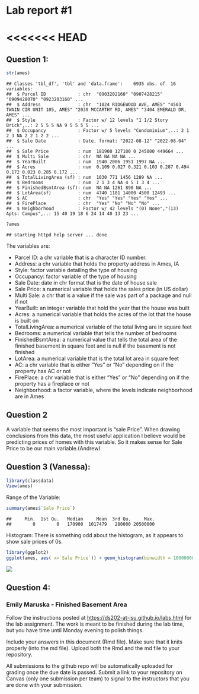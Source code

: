 
<!-- README.md is generated from README.Rmd. Please edit the README.Rmd file -->

# Lab report \#1

# \<\<\<\<\<\<\< HEAD

## Question 1:

``` r
str(ames)
```

    ## Classes 'tbl_df', 'tbl' and 'data.frame':    6935 obs. of  16 variables:
    ##  $ Parcel ID            : chr  "0903202160" "0907428215" "0909428070" "0923203160" ...
    ##  $ Address              : chr  "1024 RIDGEWOOD AVE, AMES" "4503 TWAIN CIR UNIT 105, AMES" "2030 MCCARTHY RD, AMES" "3404 EMERALD DR, AMES" ...
    ##  $ Style                : Factor w/ 12 levels "1 1/2 Story Brick",..: 2 5 5 5 NA 9 5 5 5 5 ...
    ##  $ Occupancy            : Factor w/ 5 levels "Condominium",..: 2 1 2 3 NA 2 2 1 2 2 ...
    ##  $ Sale Date            : Date, format: "2022-08-12" "2022-08-04" ...
    ##  $ Sale Price           : num  181900 127100 0 245000 449664 ...
    ##  $ Multi Sale           : chr  NA NA NA NA ...
    ##  $ YearBuilt            : num  1940 2006 1951 1997 NA ...
    ##  $ Acres                : num  0.109 0.027 0.321 0.103 0.287 0.494 0.172 0.023 0.285 0.172 ...
    ##  $ TotalLivingArea (sf) : num  1030 771 1456 1289 NA ...
    ##  $ Bedrooms             : num  2 1 3 4 NA 4 5 1 3 4 ...
    ##  $ FinishedBsmtArea (sf): num  NA NA 1261 890 NA ...
    ##  $ LotArea(sf)          : num  4740 1181 14000 4500 12493 ...
    ##  $ AC                   : chr  "Yes" "Yes" "Yes" "Yes" ...
    ##  $ FirePlace            : chr  "Yes" "No" "No" "No" ...
    ##  $ Neighborhood         : Factor w/ 42 levels "(0) None","(13) Apts: Campus",..: 15 40 19 18 6 24 14 40 13 23 ...

``` r
?ames
```

    ## starting httpd help server ... done

The variables are:  
- Parcel ID: a chr variable that is a character ID number.  
- Address: a chr variable that holds the property address in Ames, IA  
- Style: factor variable detailing the type of housing  
- Occupancy: factor variable of the type of housing  
- Sale Date: date in chr format that is the date of house sale  
- Sale Price: a numerical variable that holds the sales price (in US
dollar)  
- Multi Sale: a chr that is a value if the sale was part of a package
and null if not  
- YearBuilt: an integer variable that hold the year that the house was
built  
- Acres: a numerical variable that holds the acres of the lot that the
house is built on  
- TotalLivingArea: a numerical variable of the total living are in
square feet  
- Bedrooms: a numerical variable that tells the number of bedrooms  
- FinishedBsmtArea: a numerical value that tells the total area of the
finished basement in square feet and is null if the basement is not
finished  
- LotArea: a numerical variable that is the total lot area in square
feet  
- AC: a chr variable that is either “Yes” or “No” depending on if the
property has AC or not  
- FirePlace: a chr variable that is either “Yes” or “No” depending on if
the property has a fireplace or not  
- Neighborhood: a factor variable, where the levels indicate
neighborhood are in Ames

## Question 2

A variable that seems the most important is “sale Price”. When drawing
conclusions from this data, the most useful application I believe would
be predicting prices of homes with this variable. So it makes sense for
Sale Price to be our main variable.(Andrew)

## Question 3 (Vanessa):

``` r
library(classdata)
View(ames)
```

Range of the Variable:

``` r
summary(ames$`Sale Price`)
```

    ##     Min.  1st Qu.   Median     Mean  3rd Qu.     Max. 
    ##        0        0   170900  1017479   280000 20500000

Histogram: There is something odd about the histogram, as it appears to
show sale prices of 0s.

``` r
library(ggplot2)
ggplot(ames, aes( x=`Sale Price`)) + geom_histogram(binwidth = 10000000)
```

![](README_files/figure-gfm/unnamed-chunk-4-1.png)<!-- -->

## Question 4:

### Emily Maruska - Finished Basement Area

Follow the instructions posted at
<https://ds202-at-isu.github.io/labs.html> for the lab assignment. The
work is meant to be finished during the lab time, but you have time
until Monday evening to polish things.

Include your answers in this document (Rmd file). Make sure that it
knits properly (into the md file). Upload both the Rmd and the md file
to your repository.

All submissions to the github repo will be automatically uploaded for
grading once the due date is passed. Submit a link to your repository on
Canvas (only one submission per team) to signal to the instructors that
you are done with your submission.

